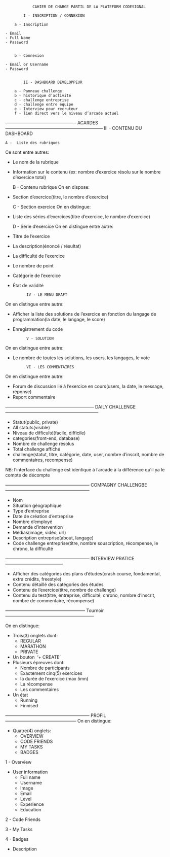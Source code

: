 				CAHIER DE CHARGE PARTIL DE LA PLATEFORM CODESIGNAL

			I - INSCRIPTION / CONNEXION
		
		a - Inscription

	- Email
	- Full Name
	- Password


		b - Connexion

	- Email or Username
	- Password

			
			II - DASHBOARD DEVELOPPEUR
		
		a - Panneau challenge
		b - historique d’activité
		c - challenge entreprise
		d - challenge entre équipe
		e - Interview pour recruteur
		f - lien direct vers le niveau d’arcade actuel



———————————————— ACARDES —————————————————————— 
			III - CONTENU DU DASHBOARD

	A -  Liste des rubriques
Ce sont entre autres:
* Le nom de la rubrique
* Information sur le contenu (ex: nombre d’exercice résolu sur le nombre d’exercice total)

	B - Contenu rubrique
On en dispose:
* Section d’exercice(titre, le nombre d’exercice)

	C - Section exercice
On en distingue:
* Liste des séries d’exercices(titre d’exercice, le nombre d’exercice)

	D - Série d’exercice
On en distingue entre autre:
* Titre de l’exercice
* La description(énoncé / résultat)
* La difficulté de l’exercice
* Le nombre de point
* Catégorie de l’exercice
* État de validité


			IV - LE MENU DRAFT
On en distingue entre autre:
* Afficher la liste des solutions de l’exercice en fonction du langage de programmation(la date, le langage, le score)
* Enregistrement du code


			V - SOLUTION
On en distingue entre autre:
* Le nombre de toutes les solutions, les users, les langages, le vote


			VI - LES COMMENTAIRES
On en distingue entre autre:
* Forum de discussion lié à l’exercice en cours(users, la date, le message, réponse)
* Report commentaire






———————————————————— DAILY CHALLENGE —————————————————————
 
* Statut(public, private)
* All statuts(visible)
* Niveau de difficulté(facile, difficile)
* categories(front-end, database)
* Nombre de challenge résolus
* Total challenge affiché
* challenge(statut, titre, catégorie, date, user, nombre d’inscrit, nombre de commentaires, recompense)

NB: l’interface du challenge est identique à l’arcade à la différence qu’il ya le compte de décompte




———————————————————  COMPAGNY CHALLENGBE ——————————————————— 

* Nom
* Situation géographique
* Type d’entreprise
* Date de création d’entreprise
* Nombre d’employé
* Demande d’intervention
* Médias(image, vidéo, url)
* Description entreprise(about, langage)
* Code challenge entreprise(titre, nombre souscription, récompense, le chrono, la difficulté


———————————————————  INTERVIEW PRATICE ————————————— 

* Afficher des catégories des plans d’études(crash course, fondamental, extra crédits, freestyle)
* Contenu détaillé des catégories des études
* Contenu de l’exercice(titre, nombre de challenge)
* Contenu du test(titre, entreprise, difficulté, chrono, nombre d’inscrit, nombre de commentaire, récompense)



—————————————————— Tournoir ———————————————————— 

On en distingue:
* Trois(3) onglets dont: 
	- REGULAR
	- MARATHON
	- PRIVATE
* Un bouton  ‘+ CREATE’
* Plusieurs épreuves dont: 
	- Nombre de participants
	- Exactement cinq(5) exercices
	- la durée de l’exercice (max 5mn)
	- La récompense
	- Les commentaires
* Un état
	- Running
	- Finnised


———————————————————  PROFIL ———————————————— 
On en distingue:
* Quatre(4) onglets:
	- OVERVIEW
	- CODE FRIENDS
	- MY TASKS
	- BADGES

1 - Overview
* User information
	- Full name
	- Username
	- Image
	- Email
	- Level
	- Experience
	- Education

2 - Code Friends

3 - My Tasks

4 -  Badges
* Description
